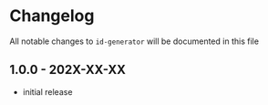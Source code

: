 # Changelog

All notable changes to `id-generator` will be documented in this file

## 1.0.0 - 202X-XX-XX

- initial release
